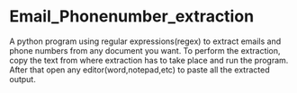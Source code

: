 # Email_Phonenumber_extraction
A python program using regular expressions(regex) to extract emails and phone numbers from any document you want. 
To perform the extraction, copy the text from where extraction has to take place and run the program.
After that open any editor(word,notepad,etc) to paste all the extracted output.
